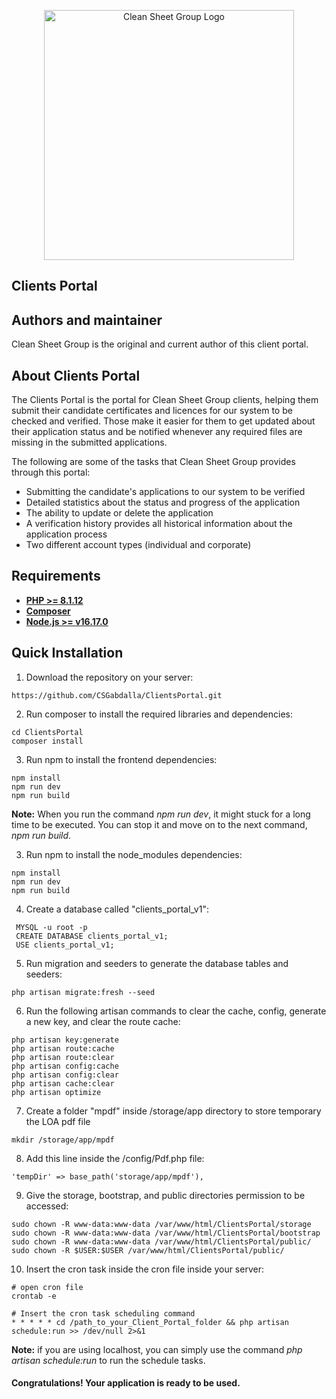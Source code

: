 <p align="center"><a href="https://laravel.com" target="_blank"><img src="https://www.cleansheetgroup.com/wp-content/uploads//2021/10/Final-Logo-1.svg" width="400" alt="Clean Sheet Group Logo"></a></p>

<p align="center">
<h2>Clients Portal</h2>
</p>

## Authors and maintainer
Clean Sheet Group is the original and current author of this client portal.

## About Clients Portal

The Clients Portal is the portal for Clean Sheet Group clients, helping them submit their candidate certificates and licences for our system to be checked and verified. Those make it easier for them to get updated about their application status and be notified whenever any required files are missing in the submitted applications.

The following are some of the tasks that Clean Sheet Group provides through this portal:

- Submitting the candidate's applications to our system to be verified
- Detailed statistics about the status and progress of the application
- The ability to update or delete the application
- A verification history provides all historical information about the application process
- Two different account types (individual and corporate)

## Requirements

- **[PHP >= 8.1.12](https://www.php.net/downloads.php)**
- **[Composer](https://getcomposer.org/download/)**
- **[Node.js >= v16.17.0](https://github.com/npm/cli)**

## Quick Installation
1. Download the repository on your server: 
```
https://github.com/CSGabdalla/ClientsPortal.git
```

2. Run composer to install the required libraries and dependencies:
```
cd ClientsPortal
composer install 
```

3. Run npm to install the frontend dependencies:
```
npm install 
npm run dev
npm run build
```
**Note:** When you run the command *npm run dev*, it might stuck for a long time to be executed. You can stop it and move on to the next command, *npm run build*.

3. Run npm to install the node_modules dependencies:
```
npm install 
npm run dev
npm run build
```

4. Create a database called "clients_portal_v1":
```
 MYSQL -u root -p
 CREATE DATABASE clients_portal_v1;
 USE clients_portal_v1;
 ```
 
 5. Run migration and seeders to generate the database tables and seeders: 
```
php artisan migrate:fresh --seed
```

6. Run the following artisan commands to clear the cache, config, generate a new key, and clear the route cache:
```
php artisan key:generate
php artisan route:cache
php artisan route:clear
php artisan config:cache
php artisan config:clear
php artisan cache:clear
php artisan optimize
```

7. Create a folder "mpdf" inside /storage/app directory to store temporary the LOA pdf file
```
mkdir /storage/app/mpdf
```

8. Add this line inside the /config/Pdf.php file:
```
'tempDir' => base_path('storage/app/mpdf'),
```

9. Give the storage, bootstrap, and public directories permission to be accessed: 
```
sudo chown -R www-data:www-data /var/www/html/ClientsPortal/storage
sudo chown -R www-data:www-data /var/www/html/ClientsPortal/bootstrap
sudo chown -R www-data:www-data /var/www/html/ClientsPortal/public/
sudo chown -R $USER:$USER /var/www/html/ClientsPortal/public/
```

10. Insert the cron task inside the cron file inside your server: 
```
# open cron file
crontab -e

# Insert the cron task scheduling command
* * * * * cd /path_to_your_Client_Portal_folder && php artisan schedule:run >> /dev/null 2>&1
```
**Note:** if you are using localhost, you can simply use the command *php artisan schedule:run* to run the schedule tasks.


<h4> Congratulations! Your application is ready to be used. </h4>

